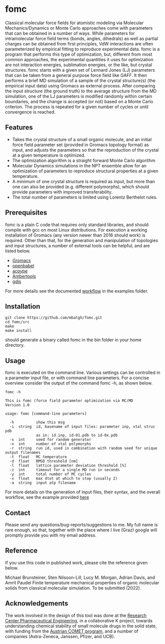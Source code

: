 # fomc

Classical molecular force fields for atomistic modeling via Molecular Mechanics/Dynamics
or Monte Carlo approaches come with parameters that can be obtained in a number of ways.
While parameters for intramolecular force field terms (bonds, angles, dihedrals) as well
as partial charges can be obtained from first principles, VdW interactions are
often parameterized by empirical fitting to reproduce experimental data.
fomc is a program that performs this type of optimization, but, different from
most common approaches, the experimental quantities it uses for optimization
are not interaction energies, sublimation energies, or the like, but crystal
structures. fomc starts with a given set of Lennard Jones (LJ) parameters that can
be taken from a general purpose force field like GAFF. It then performs a brief
MD simulation of a sample of the crystal structure(s) (the empirical input data) using
Gromacs as external process. After comparing the input structure (the ground truth) to
the average structure from the MD simulation, one of the LJ parameters is modified
randomly within certain boundaries, and the change is accepted (or not) based on a Monte
Carlo criterion. The process is repeated for a given number of cycles or until convergence
is reached.

## Features

- Takes the crystal structure of a small organic molecule, and an initial force field parameter set
(provided in Gromacs topology format) as input, and adjusts the parameters so that the
reproduction of the crystal at a given temperature is optimized.
- The optimization algorithm is a straight forward Monte Carlo algorithm
- Molecular Dynamics simulations in the NPT ensemble allow for an optimization of parameters to
reproduce structural properties at a given temperature.
- A minimum of one crystal structure is required as input, but more than one can also be
provided (e.g. different polymorphs), which should provide parameters with improved
transferability.
- The total number of parameters is limited using Lorentz Berthelot rules.

## Prerequisites

fomc is a plain C code that requires only standard libraries, and should compile
with gcc on most Linux distributions. For execution a working installation of Gromacs
(any version newer than 2016 should work) is required. Other than that, for the generation
and manipulation of topologies and input structures, a number of external tools can be
helpful, and are listed below.

- [Gromacs](http://www.gromacs.org/)
- [openbabel](http://openbabel.org/)
- [acpype](https://github.com/alanwilter/acpype)
- [Ambertools](http://ambermd.org/AmberTools.php)
- [gdis](https://github.com/arohl/gdis)

For more details see the documented [workflow](examples/README.md) in the examples folder.

## Installation

```
git clone https://github.com/mbatgh/fomc.git
cd fomc/src
make 
make install
```
should generate a binary called fomc in the bin folder in your home directory.

## Usage

fomc is executed on the command line. Various settings can be controlled in a parameter input file,
or with command line parameters. For a concise overview consider the output of the command fomc -h,
as shown below.


```
fomc -h

This is fomc (force field parameter optimization via MC/MD
Version 1.0

usage: fomc [command-line parameters]

  -h          show this msg
  -i  string  id, basename of input files: parameter inp, xtal struc pdb
              as in: id.inp, id-01.pdb to id-0x.pdb
  -s  int     seed for random generator
  -n  int     number of xtal polymorphs
  -r  string  run id, used in combination with random seed for unique output filenames
  -t  float   MC temperature
  -d  float   RMSD threshold [nm]
  -l  float   lattice parameter deviation threshold [%]
  -z  int     timeout for a single MD run in seconds
  -y  int     total number of MC cycles
  -x  float   max dtot at which to stop (usually 2)
  -a  string  input atp filename
```

For more details on the generation of input files, their syntax, and the overall workflow, see the 
example provided [here](examples/README.md)

## Contact

Please send any questions/bug-reports/suggestions to me. My full name is rare enough, so that,
together with the place where I live (Graz) google will promptly provide you with my email address.

## Reference

If you use this code in published work, please cite the reference given below.

Michael Brunsteiner, Sten Nilsoon-Lill, Lucy M. Morgan, Adrian Davis, and Amrit Paudel
Finite temperature mechanical properties of organic molecular solids from classical molecular simulation.
To be submitted (2022).

## Acknowledgements

The work involved in the design of this tool was done at the [Research Center Pharmaceutical Engineering](http://www.rcpe.at),
in a collaborative K project, towards understanding chemical stability of small molecule drugs in the solid state, with funding
from the [Austrian COMET program](https://www.ffg.at/en/comet/programme), and a number of companies (Astra-Zeneca, Janssen,
Pfizer, and UCB).

